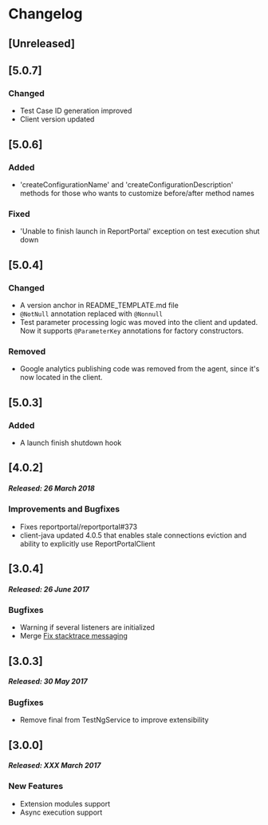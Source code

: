 # Changelog

## [Unreleased]

## [5.0.7]
### Changed
- Test Case ID generation improved
- Client version updated

## [5.0.6]
### Added
- 'createConfigurationName' and 'createConfigurationDescription' methods for those who wants to customize before/after method names

### Fixed
- 'Unable to finish launch in ReportPortal' exception on test execution shut down

## [5.0.4]
### Changed
- A version anchor in README_TEMPLATE.md file
- `@NotNull` annotation replaced with `@Nonnull`
- Test parameter processing logic was moved into the client and updated. Now it supports `@ParameterKey` annotations for factory 
constructors.

### Removed
- Google analytics publishing code was removed from the agent, since it's now located in the client. 

## [5.0.3]
### Added
* A launch finish shutdown hook 

## [4.0.2]
##### Released: 26 March 2018

### Improvements and Bugfixes

* Fixes reportportal/reportportal#373
* client-java updated 4.0.5 that enables stale connections eviction and ability to explicitly use ReportPortalClient

## [3.0.4]
##### Released: 26 June 2017

### Bugfixes

* Warning if several listeners are initialized
* Merge [Fix stacktrace messaging](https://github.com/reportportal/agent-java-testNG/pull/10)

## [3.0.3]
##### Released: 30 May 2017

### Bugfixes

* Remove final from TestNgService to improve extensibility

## [3.0.0]
##### Released: XXX March 2017

### New Features

* Extension modules support
* Async execution support


